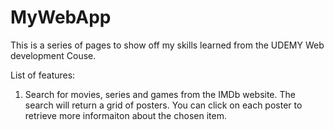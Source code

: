 # MyWebApp
This is a series of pages to show off my skills learned from the UDEMY Web development Couse.

List of features:
  1. Search for movies, series and games from the IMDb website. The search will return a grid of posters. You can click on each poster to retrieve more informaiton about the chosen item.
